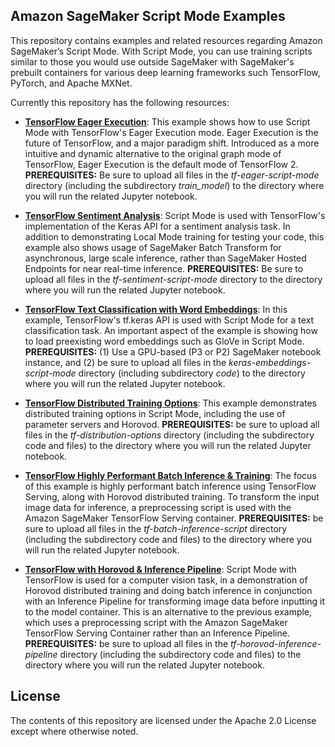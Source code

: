 ## Amazon SageMaker Script Mode Examples

This repository contains examples and related resources regarding Amazon SageMaker’s Script Mode. With Script Mode, you can use training scripts similar to those you would use outside SageMaker with SageMaker's prebuilt containers for various deep learning frameworks such TensorFlow, PyTorch, and Apache MXNet.

Currently this repository has the following resources:

- [**TensorFlow Eager Execution**](tf-eager-script-mode):  This example shows how to use Script Mode with TensorFlow's Eager Execution mode. Eager Execution is the future of TensorFlow, and a major paradigm shift. Introduced as a more intuitive and dynamic alternative to the original graph mode of TensorFlow, Eager Execution is the default mode of TensorFlow 2. **PREREQUISITES:**  Be sure to upload all files in the *tf-eager-script-mode* directory (including the subdirectory *train_model*) to the directory where you will run the related Jupyter notebook.  

- [**TensorFlow Sentiment Analysis**](tf-sentiment-script-mode):  Script Mode is used with TensorFlow's implementation of the Keras API for a sentiment analysis task. In addition to demonstrating Local Mode training for testing your code, this example also shows usage of SageMaker Batch Transform for asynchronous, large scale inference, rather than SageMaker Hosted Endpoints for near real-time inference. **PREREQUISITES:**  Be sure to upload all files in the *tf-sentiment-script-mode* directory to the directory where you will run the related Jupyter notebook.  

- [**TensorFlow Text Classification with Word Embeddings**](keras-embeddings-script-mode): In this example, TensorFlow's tf.keras API is used with Script Mode for a text classification task. An important aspect of the example is showing how to load preexisting word embeddings such as GloVe in Script Mode. **PREREQUISITES:**  (1) Use a GPU-based (P3 or P2) SageMaker notebook instance, and (2) be sure to upload all files in the *keras-embeddings-script-mode* directory (including subdirectory *code*) to the directory where you will run the related Jupyter notebook. 

- [**TensorFlow Distributed Training Options**](tf-distribution-options): This example demonstrates distributed training options in Script Mode, including the use of parameter servers and Horovod. **PREREQUISITES:**  be sure to upload all files in the *tf-distribution-options* directory (including the subdirectory code and files) to the directory where you will run the related Jupyter notebook.

- [**TensorFlow Highly Performant Batch Inference & Training**](tf-batch-inference-script):  The focus of this example is highly performant batch inference using TensorFlow Serving, along with Horovod distributed training. To transform the input image data for inference, a preprocessing script is used with the Amazon SageMaker TensorFlow Serving container.  **PREREQUISITES:**  be sure to upload all files in the *tf-batch-inference-script* directory (including the subdirectory code and files) to the directory where you will run the related Jupyter notebook.  

- [**TensorFlow with Horovod & Inference Pipeline**](tf-horovod-inference-pipeline):  Script Mode with TensorFlow is used for a computer vision task, in a demonstration of Horovod distributed training and doing batch inference in conjunction with an Inference Pipeline for transforming image data before inputting it to the model container. This is an alternative to the previous example, which uses a preprocessing script with the Amazon SageMaker TensorFlow Serving Container rather than an Inference Pipeline. **PREREQUISITES:**  be sure to upload all files in the *tf-horovod-inference-pipeline* directory (including the subdirectory code and files) to the directory where you will run the related Jupyter notebook.  


## License

The contents of this repository are licensed under the Apache 2.0 License except where otherwise noted. 
